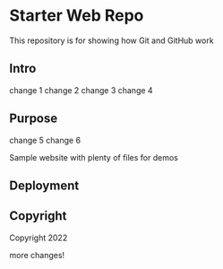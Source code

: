 # Starter Web Repo

This repository is for showing how Git and GitHub work

## Intro
change 1
change 2
change 3
change 4
## Purpose
change 5
change 6

Sample website with plenty of files for demos

## Deployment

## Copyright
Copyright 2022

more changes!